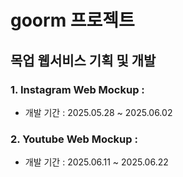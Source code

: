 # goorm 프로젝트

## 목업 웹서비스 기획 및 개발
### 1. Instagram Web Mockup :
  - 개발 기간 : 2025.05.28 ~ 2025.06.02

### 2. Youtube Web Mockup :
  - 개발 기간 : 2025.06.11 ~ 2025.06.22
